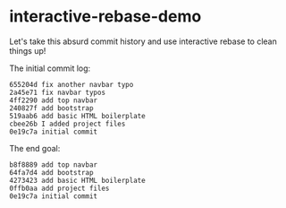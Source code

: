 # interactive-rebase-demo

Let's take this absurd commit history and use interactive rebase to clean things up!  

The initial commit log:

```
655204d fix another navbar typo
2a45e71 fix navbar typos
4ff2290 add top navbar
240827f add bootstrap
519aab6 add basic HTML boilerplate
cbee26b I added project files
0e19c7a initial commit
```
The end goal:

```
b8f8889 add top navbar
64fa7d4 add bootstrap
4273423 add basic HTML boilerplate
0ffb0aa add project files
0e19c7a initial commit
```
